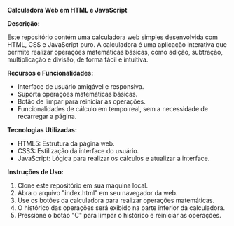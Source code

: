 **Calculadora Web em HTML e JavaScript**

**Descrição:**

Este repositório contém uma calculadora web simples desenvolvida com HTML, CSS e JavaScript puro. A calculadora é uma aplicação interativa que permite realizar operações matemáticas básicas, como adição, subtração, multiplicação e divisão, de forma fácil e intuitiva.

**Recursos e Funcionalidades:**

- Interface de usuário amigável e responsiva.
- Suporta operações matemáticas básicas.
- Botão de limpar para reiniciar as operações.
- Funcionalidades de cálculo em tempo real, sem a necessidade de recarregar a página.

**Tecnologias Utilizadas:**

- HTML5: Estrutura da página web.
- CSS3: Estilização da interface do usuário.
- JavaScript: Lógica para realizar os cálculos e atualizar a interface.

**Instruções de Uso:**

1. Clone este repositório em sua máquina local.
2. Abra o arquivo "index.html" em seu navegador da web.
3. Use os botões da calculadora para realizar operações matemáticas.
4. O histórico das operações será exibido na parte inferior da calculadora.
5. Pressione o botão "C" para limpar o histórico e reiniciar as operações.
